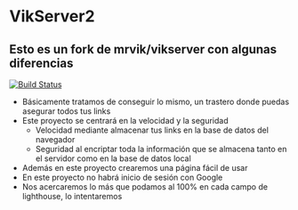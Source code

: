 # VikServer2
## Esto es un fork de mrvik/vikserver con algunas diferencias
[![Build Status](https://travis-ci.org/vikserver/vikserver2.svg?branch=master)](https://travis-ci.org/vikserver/vikserver2)

- Básicamente tratamos de conseguir lo mismo, un trastero donde puedas asegurar todos tus links
- Este proyecto se centrará en la velocidad y la seguridad
  - Velocidad mediante almacenar tus links en la base de datos del navegador 
  - Seguridad al encriptar toda la información que se almacena tanto en el servidor como en la base de datos local
- Además en este proyecto crearemos una página fácil de usar
- En este proyecto no habrá inicio de sesión con Google
- Nos acercaremos lo más que podamos al 100% en cada campo de lighthouse, lo intentaremos
